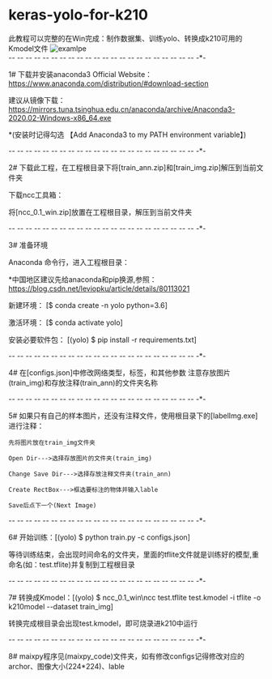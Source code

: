 # keras-yolo-for-k210
此教程可以完整的在Win完成：制作数据集、训练yolo、转换成k210可用的Kmodel文件
![examlpe](https://github.com/TonyZ1Min/yolo-for-k210/blob/master/example.png?width=400)   
-*- -*- -*- -*- -*- -*- -*- -*- -*- -*- -*- -*- -*- -*- -*- -*- -*- -*- -*- -*- -*- -*- -*- 

1# 下载并安装anaconda3
   Official Website：https://www.anaconda.com/distribution/#download-section
   
   建议从镜像下载：https://mirrors.tuna.tsinghua.edu.cn/anaconda/archive/Anaconda3-2020.02-Windows-x86_64.exe 
   
   *(安装时记得勾选 【Add Anaconda3 to my PATH environment variable】)
   
   
   
-*- -*- -*- -*- -*- -*- -*- -*- -*- -*- -*- -*- -*- -*- -*- -*- -*- -*- -*- -*- -*- -*- -*- 

2# 下载此工程，在工程根目录下将[train_ann.zip]和[train_img.zip]解压到当前文件夹

   下载ncc工具箱：
   
   将[ncc_0.1_win.zip]放置在工程根目录，解压到当前文件夹
        
-*- -*- -*- -*- -*- -*- -*- -*- -*- -*- -*- -*- -*- -*- -*- -*- -*- -*- -*- -*- -*- -*- -*- 

3# 准备环境 

   Anaconda 命令行，进入工程根目录：
   
   *中国地区建议先给anaconda和pip换源,参照：https://blog.csdn.net/leviopku/article/details/80113021
   
   新建环境： 
   [$ conda create -n yolo python=3.6]
   
   激活环境： 
   [$ conda activate yolo]
   
   安装必要软件包： 
   [(yolo) $ pip install -r requirements.txt]
      
-*- -*- -*- -*- -*- -*- -*- -*- -*- -*- -*- -*- -*- -*- -*- -*- -*- -*- -*- -*- -*- -*- -*- 


4# 在[configs.json]中修改网络类型，标签，和其他参数 注意存放图片(train_img)和存放注释(train_ann)的文件夹名称
   
-*- -*- -*- -*- -*- -*- -*- -*- -*- -*- -*- -*- -*- -*- -*- -*- -*- -*- -*- -*- -*- -*- -*- 

 
5# 如果只有自己的样本图片，还没有注释文件，使用根目录下的[labelImg.exe]进行注释：

    先将图片放在train_img文件夹
    
    Open Dir--->选择存放图片的文件夹(train_img) 
    
    Change Save Dir--->选择存放注释文件夹(train_ann)
    
    Create RectBox--->框选要标注的物体并输入lable
    
    Save后点下一个(Next Image)
   
-*- -*- -*- -*- -*- -*- -*- -*- -*- -*- -*- -*- -*- -*- -*- -*- -*- -*- -*- -*- -*- -*- -*- 

 
6# 开始训练：[(yolo) $ python train.py -c configs.json]   

   等待训练结束，会出现时间命名的文件夹，里面的tflite文件就是训练好的模型,重命名(如：test.tflite)并复制到工程根目录
   
-*- -*- -*- -*- -*- -*- -*- -*- -*- -*- -*- -*- -*- -*- -*- -*- -*- -*- -*- -*- -*- -*- -*- 

    
7# 转换成Kmodel：[(yolo) $ ncc_0.1_win\ncc test.tflite test.kmodel -i tflite -o k210model --dataset train_img]

   转换完成根目录会出现test.kmodel，即可烧录进k210中运行
   
-*- -*- -*- -*- -*- -*- -*- -*- -*- -*- -*- -*- -*- -*- -*- -*- -*- -*- -*- -*- -*- -*- -*- 

   
8# maixpy程序见(maixpy_code)文件夹，如有修改configs记得修改对应的archor、图像大小(224*224)、lable
  
